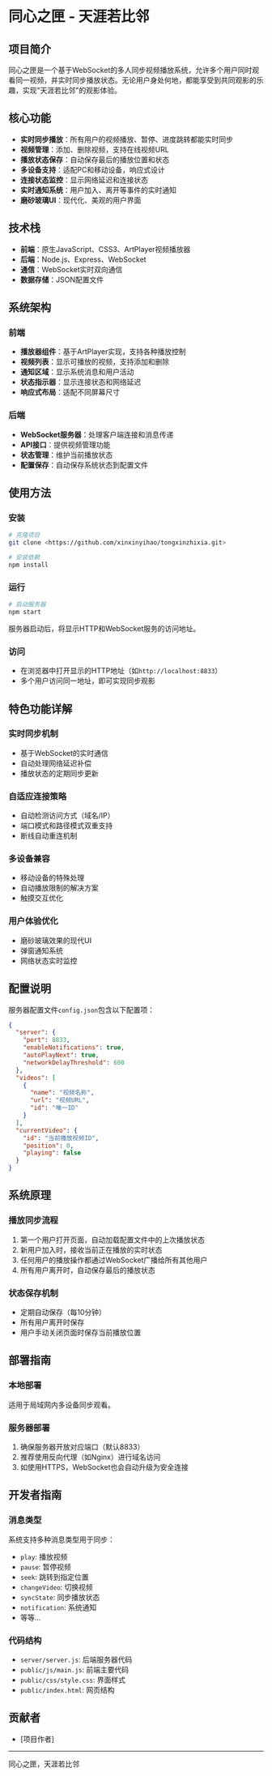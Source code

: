 # 同心之匣 - 天涯若比邻

## 项目简介

同心之匣是一个基于WebSocket的多人同步视频播放系统，允许多个用户同时观看同一视频，并实时同步播放状态。无论用户身处何地，都能享受到共同观影的乐趣，实现"天涯若比邻"的观影体验。

## 核心功能

- **实时同步播放**：所有用户的视频播放、暂停、进度跳转都能实时同步
- **视频管理**：添加、删除视频，支持在线视频URL
- **播放状态保存**：自动保存最后的播放位置和状态
- **多设备支持**：适配PC和移动设备，响应式设计
- **连接状态监控**：显示网络延迟和连接状态
- **实时通知系统**：用户加入、离开等事件的实时通知
- **磨砂玻璃UI**：现代化、美观的用户界面

## 技术栈

- **前端**：原生JavaScript、CSS3、ArtPlayer视频播放器
- **后端**：Node.js、Express、WebSocket
- **通信**：WebSocket实时双向通信
- **数据存储**：JSON配置文件

## 系统架构

### 前端

- **播放器组件**：基于ArtPlayer实现，支持各种播放控制
- **视频列表**：显示可播放的视频，支持添加和删除
- **通知区域**：显示系统消息和用户活动
- **状态指示器**：显示连接状态和网络延迟
- **响应式布局**：适配不同屏幕尺寸

### 后端

- **WebSocket服务器**：处理客户端连接和消息传递
- **API接口**：提供视频管理功能
- **状态管理**：维护当前播放状态
- **配置保存**：自动保存系统状态到配置文件

## 使用方法

### 安装

```bash
# 克隆项目
git clone <https://github.com/xinxinyihao/tongxinzhixia.git>

# 安装依赖
npm install
```

### 运行

```bash
# 启动服务器
npm start
```

服务器启动后，将显示HTTP和WebSocket服务的访问地址。

### 访问

- 在浏览器中打开显示的HTTP地址（如`http://localhost:8833`）
- 多个用户访问同一地址，即可实现同步观影

## 特色功能详解

### 实时同步机制

- 基于WebSocket的实时通信
- 自动处理网络延迟补偿
- 播放状态的定期同步更新

### 自适应连接策略

- 自动检测访问方式（域名/IP）
- 端口模式和路径模式双重支持
- 断线自动重连机制

### 多设备兼容

- 移动设备的特殊处理
- 自动播放限制的解决方案
- 触摸交互优化

### 用户体验优化

- 磨砂玻璃效果的现代UI
- 弹窗通知系统
- 网络状态实时监控

## 配置说明

服务器配置文件`config.json`包含以下配置项：

```json
{
  "server": {
    "port": 8833,
    "enableNotifications": true,
    "autoPlayNext": true,
    "networkDelayThreshold": 600
  },
  "videos": [
    {
      "name": "视频名称",
      "url": "视频URL",
      "id": "唯一ID"
    }
  ],
  "currentVideo": {
    "id": "当前播放视频ID",
    "position": 0,
    "playing": false
  }
}
```

## 系统原理

### 播放同步流程

1. 第一个用户打开页面，自动加载配置文件中的上次播放状态
2. 新用户加入时，接收当前正在播放的实时状态
3. 任何用户的播放操作都通过WebSocket广播给所有其他用户
4. 所有用户离开时，自动保存最后的播放状态

### 状态保存机制

- 定期自动保存（每10分钟）
- 所有用户离开时保存
- 用户手动关闭页面时保存当前播放位置

## 部署指南

### 本地部署

适用于局域网内多设备同步观看。

### 服务器部署

1. 确保服务器开放对应端口（默认8833）
2. 推荐使用反向代理（如Nginx）进行域名访问
3. 如使用HTTPS，WebSocket也会自动升级为安全连接

## 开发者指南

### 消息类型

系统支持多种消息类型用于同步：
- `play`: 播放视频
- `pause`: 暂停视频
- `seek`: 跳转到指定位置
- `changeVideo`: 切换视频
- `syncState`: 同步播放状态
- `notification`: 系统通知
- 等等...

### 代码结构

- `server/server.js`: 后端服务器代码
- `public/js/main.js`: 前端主要代码
- `public/css/style.css`: 界面样式
- `public/index.html`: 网页结构

## 贡献者

- [项目作者]

---

同心之匣，天涯若比邻 